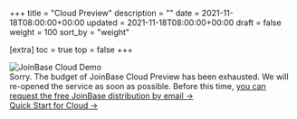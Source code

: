 +++
title = "Cloud Preview"
description = ""
date = 2021-11-18T08:00:00+00:00
updated = 2021-11-18T08:00:00+00:00
draft = false
weight = 100
sort_by = "weight"

[extra]
toc = true
top = false
+++

<div class="card-list">
    <div class="card my-6">
        <div class="card-body">
            <img src="/imgs/joinbase_cloud_demo_2.gif" alt="JoinBase Cloud Demo" class="img-fluid">
        </div>
    </div>
    <div class="card my-6">
        <div class="card-body">
        <!-- <a class="stretched-link"
                href="https://cloud.joinbase.io/signup">Free JoinBase Cloud Preview Sign-up →</a> -->
            Sorry. The budget of JoinBase Cloud Preview has been exhausted. We will re-opened the service as soon as possible. Before this time, <a class="stretched-link"
                href="mailto://contact@joinbase.io">you can request the free JoinBase distribution by email →</a>
        </div>
    </div>
    <div class="card my-6">
        <div class="card-body"><a class="stretched-link"
                href="/docs/getting-started/quick-start-cloud/">Quick Start for Cloud →</a></div>
    </div>
</div>

